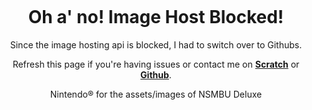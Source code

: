 <p align="center">
  <a href="optional"><img src="" border="0"></a>

<div align=center><h1>Oh a' no! Image Host Blocked!</h1>
Since the image hosting api is blocked, I had to switch over to Githubs.
<p align="center">
Refresh this page if you're having issues or contact me on <b><a href="https://scratch.mit.edu/PaperMarioFan2022/">Scratch</a></b> or <b><a href="https://github.com/PaperMarioFan-2022">Github</a></b>.</p>

<p align="center">
Nintendo® for the assets/images of NSMBU Deluxe
